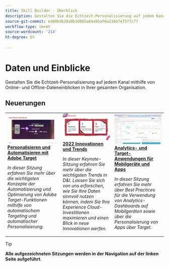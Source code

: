 ```yaml
---
title: Skill Builder - Überblick
description: Gestalten Sie die Echtzeit-Personalisierung auf jedem Kanal mithilfe von Online- und Offline-Dateneinblicken in Ihrer gesamten Organisation.
source-git-commit: edd0bdb28a9b3d065a64a95af6a216b747577c77
workflow-type: tm+mt
source-wordcount: '214'
ht-degree: 6%

---
```


# Daten und Einblicke

Gestalten Sie die Echtzeit-Personalisierung auf jedem Kanal mithilfe von Online- und Offline-Dateneinblicken in Ihrer gesamten Organisation.

## Neuerungen

<table>
<tr>
  <td>
    <a href="https://experienceleague.adobe.com/docs/skill-builder-events/skill-builder/data-and-insights/2022/personalize.html">
      <img alt="Personalisieren und Automatisieren mit Adobe Target" src="assets/343821.jpeg" />
    </a>
     <div>
      <a href="https://experienceleague.adobe.com/docs/skill-builder-events/skill-builder/data-and-insights/2022/personalize.html">
        <strong>Personalisieren und Automatisieren mit Adobe Target</strong>
      </a>
    </div>
    <p>
    <em>In dieser Sitzung erfahren Sie mehr über die wichtigsten Konzepte der Automatisierung und Optimierung von Adobe Target-Funktionen mithilfe von automatischem Targeting und automatischer Personalisierung.</em>
    <p>
  </td>
  <td>
    <a href="https://experienceleague.adobe.com/docs/skill-builder-events/skill-builder/data-and-insights/2022/innovations.html">
      <img alt="2022 Innovationen und Trends" src="assets/343818.jpeg" />
    </a>
     <div>
      <a href="https://experienceleague.adobe.com/docs/skill-builder-events/skill-builder/data-and-insights/2022/innovations.html">
        <strong>2022 Innovationen und Trends</strong>
      </a>
    </div>
    <p>
    <em>In dieser Keynote-Sitzung erfahren Sie mehr über die wichtigsten Trends in D&amp;I. Lassen Sie sich von uns erforschen, wie Sie Ihre Daten sinnvoll nutzen können, indem Sie Ihre Experience Cloud-Investitionen maximieren und einen Blick in neue Innovationen werfen.</em>
    <p>
  </td>  
  <td>
    <a href="https://experienceleague.adobe.com/docs/skill-builder-events/skill-builder/data-and-insights/2022/mobile-and-apps.html">
      <img alt="Analytics- und Target-Anwendungen für Mobilgeräte und Apps" src="assets/343819.jpeg" />
    </a>
     <div>
      <a href="https://experienceleague.adobe.com/docs/skill-builder-events/skill-builder/data-and-insights/2022/mobile-and-apps.html">
        <strong>Analytics- und Target-Anwendungen für Mobilgeräte und Apps</strong>
      </a>
    </div>
    <p>
    <em>In dieser Sitzung erfahren Sie mehr über Best Practices für die Verwendung von Analytics-Dashboards auf Mobilgeräten sowie über die Personalisierung von Apps über Target.</em>
    <p>
  </td>
</tr>
</table>

>[!TIP]
>
>**Alle aufgezeichneten Sitzungen werden in der Navigation auf der linken Seite aufgeführt**.
